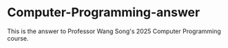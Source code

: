 # Computer-Programming-answer
This is the answer to Professor Wang Song's 2025 Computer Programming course.
